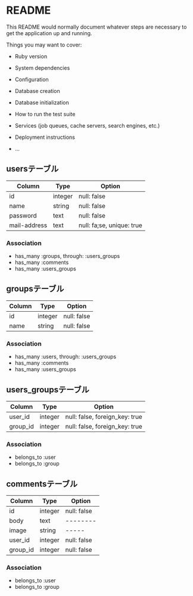 # README

This README would normally document whatever steps are necessary to get the
application up and running.

Things you may want to cover:

* Ruby version

* System dependencies

* Configuration

* Database creation

* Database initialization

* How to run the test suite

* Services (job queues, cache servers, search engines, etc.)

* Deployment instructions

* ...

## usersテーブル

|Column|Type|Option|
|------|----|------|
|id|integer|null: false|
|name|string|null: false|
|password|text|null: false|
|mail-address|text|null: fa;se, unique: true|

### Association
- has_many :groups, through: :users_groups
- has_many :comments
- has_many :users_groups

## groupsテーブル

|Column|Type|Option|
|------|----|------|
|id|integer|null: false|
|name|string|null: false|

### Association
- has_many :users, through: :users_groups
- has_many :comments
- has_many :users_groups

## users_groupsテーブル

|Column|Type|Option|
|------|----|------|
|user_id|integer|null: false, foreign_key: true|
|group_id|integer|null: false, foreign_key: true|

### Association
- belongs_to :user
- belongs_to :group


## commentsテーブル

|Column|Type|Option|
|------|----|------|
|id|integer|null: false|
|body|text|--------|
|image|string|-----|
|user_id|integer|null: false|
|group_id|integer|null: false|


### Association
- belongs_to :user
- belongs_to :group